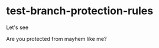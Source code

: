 # test-branch-protection-rules                          
Let's see

Are you protected	from	mayhem	like	me?
